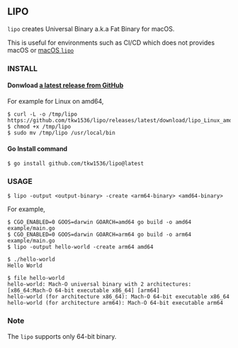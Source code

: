 ## LIPO

`lipo` creates Universal Binary a.k.a Fat Binary for macOS.

This is useful for environments such as CI/CD which does not provides macOS or [macOS `lipo`](https://ss64.com/osx/lipo.html)

### INSTALL

#### Donwload [a latest release from GitHub](https://github.com/tkw1536/lipo/releases/latest)

For example for Linux on amd64,

```
$ curl -L -o /tmp/lipo https://github.com/tkw1536/lipo/releases/latest/download/lipo_Linux_amd64
$ chmod +x /tmp/lipo
$ sudo mv /tmp/lipo /usr/local/bin
```

#### Go Install command

```
$ go install github.com/tkw1536/lipo@latest
```

### USAGE

```
$ lipo -output <output-binary> -create <arm64-binary> <amd64-binary>
```

For example,

```
$ CGO_ENABLED=0 GOOS=darwin GOARCH=amd64 go build -o amd64 example/main.go
$ CGO_ENABLED=0 GOOS=darwin GOARCH=arm64 go build -o arm64 example/main.go
$ lipo -output hello-world -create arm64 amd64
```

```
$ ./hello-world
Hello World

$ file hello-world
hello-world: Mach-O universal binary with 2 architectures: [x86_64:Mach-O 64-bit executable x86_64] [arm64]
hello-world (for architecture x86_64): Mach-O 64-bit executable x86_64
hello-world (for architecture arm64): Mach-O 64-bit executable arm64
```

### Note

The `lipo` supports only 64-bit binary.
